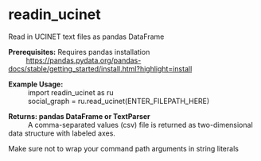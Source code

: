 # readin_ucinet
Read in UCINET text files as pandas DataFrame

**Prerequisites:** Requires pandas installation <br/>
&nbsp;&nbsp;&nbsp;&nbsp;&nbsp;&nbsp;&nbsp;&nbsp; https://pandas.pydata.org/pandas-docs/stable/getting_started/install.html?highlight=install

**Example Usage:** <br/>
&nbsp;&nbsp;&nbsp;&nbsp; &nbsp;&nbsp;&nbsp;&nbsp; import readin_ucinet as ru <br/>
&nbsp;&nbsp;&nbsp;&nbsp; &nbsp;&nbsp;&nbsp;&nbsp; social_graph = ru.read_ucinet(ENTER_FILEPATH_HERE)

**Returns: pandas DataFrame or TextParser <br/>**
&nbsp;&nbsp;&nbsp;&nbsp; &nbsp;&nbsp;&nbsp;&nbsp; A comma-separated values (csv) file is returned as two-dimensional data structure with labeled axes.


Make sure not to wrap your command path arguments in string literals
